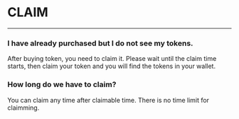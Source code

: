 # CLAIM

---

<h3> I have already purchased but I do not see my tokens. </h3>

After buying token, you need to claim it. Please wait until the claim time starts, then claim your token and you will find the tokens in your wallet.

<h3> How long do we have to claim? </h3>

You can claim any time after claimable time. There is no time limit for claimming.
